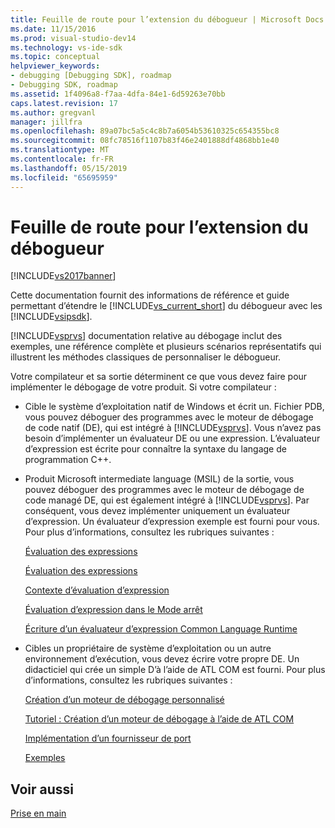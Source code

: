 ```yaml
---
title: Feuille de route pour l’extension du débogueur | Microsoft Docs
ms.date: 11/15/2016
ms.prod: visual-studio-dev14
ms.technology: vs-ide-sdk
ms.topic: conceptual
helpviewer_keywords:
- debugging [Debugging SDK], roadmap
- Debugging SDK, roadmap
ms.assetid: 1f4096a8-f7aa-4dfa-84e1-6d59263e70bb
caps.latest.revision: 17
ms.author: gregvanl
manager: jillfra
ms.openlocfilehash: 89a07bc5a5c4c8b7a6054b53610325c654355bc8
ms.sourcegitcommit: 08fc78516f1107b83f46e2401888df4868bb1e40
ms.translationtype: MT
ms.contentlocale: fr-FR
ms.lasthandoff: 05/15/2019
ms.locfileid: "65695959"
---
```

# <a name="roadmap-for-extending-the-debugger"></a>Feuille de route pour l’extension du débogueur
[!INCLUDE[vs2017banner](../../includes/vs2017banner.md)]

Cette documentation fournit des informations de référence et guide permettant d’étendre le [!INCLUDE[vs_current_short](../../includes/vs-current-short-md.md)] du débogueur avec les [!INCLUDE[vsipsdk](../../includes/vsipsdk-md.md)].  
  
 [!INCLUDE[vsprvs](../../includes/vsprvs-md.md)] documentation relative au débogage inclut des exemples, une référence complète et plusieurs scénarios représentatifs qui illustrent les méthodes classiques de personnaliser le débogueur.  
  
 Votre compilateur et sa sortie déterminent ce que vous devez faire pour implémenter le débogage de votre produit. Si votre compilateur :  
  
- Cible le système d’exploitation natif de Windows et écrit un. Fichier PDB, vous pouvez déboguer des programmes avec le moteur de débogage de code natif (DE), qui est intégré à [!INCLUDE[vsprvs](../../includes/vsprvs-md.md)]. Vous n’avez pas besoin d’implémenter un évaluateur DE ou une expression. L’évaluateur d’expression est écrite pour connaître la syntaxe du langage de programmation C++.  
  
- Produit Microsoft intermediate language (MSIL) de la sortie, vous pouvez déboguer des programmes avec le moteur de débogage de code managé DE, qui est également intégré à [!INCLUDE[vsprvs](../../includes/vsprvs-md.md)]. Par conséquent, vous devez implémenter uniquement un évaluateur d’expression. Un évaluateur d’expression exemple est fourni pour vous. Pour plus d’informations, consultez les rubriques suivantes :  
  
     [Évaluation des expressions](../../extensibility/debugger/expression-evaluation-visual-studio-debugging-sdk.md)  
  
     [Évaluation des expressions](../../extensibility/debugger/evaluating-expressions.md)  
  
     [Contexte d’évaluation d’expression](../../extensibility/debugger/expression-evaluation-context.md)  
  
     [Évaluation d’expression dans le Mode arrêt](../../extensibility/debugger/expression-evaluation-in-break-mode.md)  
  
     [Écriture d’un évaluateur d’expression Common Language Runtime](../../extensibility/debugger/writing-a-common-language-runtime-expression-evaluator.md)  
  
- Cibles un propriétaire de système d’exploitation ou un autre environnement d’exécution, vous devez écrire votre propre DE. Un didacticiel qui crée un simple D’à l’aide de ATL COM est fourni. Pour plus d’informations, consultez les rubriques suivantes :  
  
     [Création d’un moteur de débogage personnalisé](../../extensibility/debugger/creating-a-custom-debug-engine.md)  
  
     [Tutoriel : Création d’un moteur de débogage à l’aide de ATL COM](https://msdn.microsoft.com/9097b71e-1fe7-48f7-bc00-009e25940c24)  
  
     [Implémentation d’un fournisseur de port](../../extensibility/debugger/implementing-a-port-supplier.md)  
  
     [Exemples](../../extensibility/debugger/visual-studio-debugging-samples.md)  
  
## <a name="see-also"></a>Voir aussi  
 [Prise en main](../../extensibility/debugger/getting-started-with-debugger-extensibility.md)
